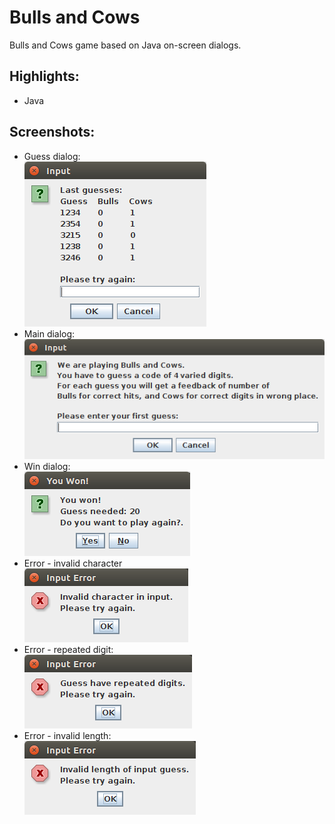 # Bulls and Cows


Bulls and Cows game based on Java on-screen dialogs.

## Highlights:
* Java

## Screenshots: 
* Guess dialog:  
  ![](./pictures/Bulls-Guess-dialog.png "Guess dialog")  
* Main dialog:  
  ![](./pictures/Bulls-Main-dialog.png "Main dialog")  
* Win dialog:  
  ![](./pictures/Bulls-Win-dialog.png "Win dialog")  
* Error - invalid character  
  ![](./pictures/Bulls-Error-invalid-character.png "Error - invalid character")  
* Error - repeated digit:  
  ![](./pictures/Bulls-Error-repeated-digit.png "Error - repeated digit")  
* Error - invalid length:  
  ![](./pictures/Bulls-Error-invalid-length.png "Error - invalid length")  